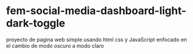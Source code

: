 # fem-social-media-dashboard-light-dark-toggle
proyecto de pagina web simple usando html css y JavaScript enfocado en el cambio de modo oscuro a modo claro
